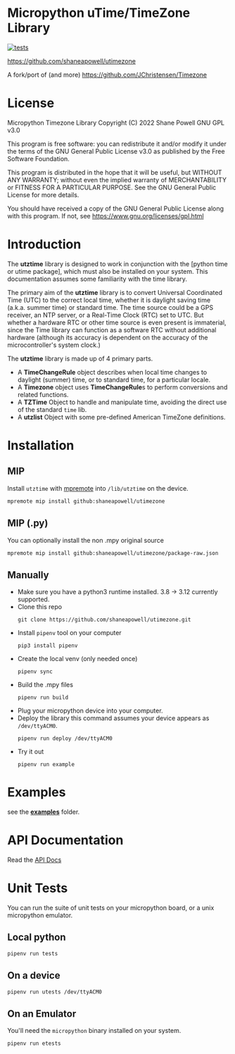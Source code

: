 # Micropython uTime/TimeZone Library
[![tests](https://github.com/shaneapowell/utimezone/actions/workflows/tests.yml/badge.svg)](https://github.com/shaneapowell/utimezone/actions/workflows/tests.yml)

https://github.com/shaneapowell/utimezone


A fork/port of (and more)
https://github.com/JChristensen/Timezone


# License
Micropython Timezone Library Copyright (C) 2022 Shane Powell GNU GPL v3.0

This program is free software: you can redistribute it and/or modify it under the terms of the GNU General Public License v3.0 as published by the Free Software Foundation.

This program is distributed in the hope that it will be useful, but WITHOUT ANY WARRANTY; without even the implied warranty of MERCHANTABILITY or FITNESS FOR A PARTICULAR PURPOSE.  See the GNU General Public License for more details.

You should have received a copy of the GNU General Public License
along with this program. If not, see <https://www.gnu.org/licenses/gpl.html>

# Introduction
The **utztime** library is designed to work in conjunction with the [python time or utime package], which must also be installed on your system. This documentation assumes some familiarity with the time library.

The primary aim of the **utztime** library is to convert Universal Coordinated Time (UTC) to the correct local time, whether it is daylight saving time (a.k.a. summer time) or standard time. The time source could be a GPS receiver, an NTP server, or a Real-Time Clock (RTC) set to UTC.  But whether a hardware RTC or other time source is even present is immaterial, since the Time library can function as a software RTC without additional hardware (although its accuracy is dependent on the accuracy of the microcontroller's system clock.)

The **utztime** library is made up of 4 primary parts.
- A **TimeChangeRule** object describes when local time changes to daylight (summer) time, or to standard time, for a particular locale.
- A **Timezone** object uses **TimeChangeRule**s to perform conversions and related functions.
- A **TZTime** Object to handle and manipulate time, avoiding the direct use of the standard `time` lib.
- A **utzlist** Object with some pre-defined American TimeZone definitions.

# Installation
## MIP
Install `utztime` with [mpremote](https://docs.micropython.org/en/latest/reference/packages.html#installing-packages-with-mpremote) into `/lib/utztime` on the device.
```sh
mpremote mip install github:shaneapowell/utimezone
```

## MIP (.py)
You can optionally install the non .mpy original source
```sh
mpremote mip install github:shaneapowell/utimezone/package-raw.json
```

## Manually
- Make sure you have a python3 runtime installed.  3.8 -> 3.12 currently supported.
- Clone this repo
    ```
    git clone https://github.com/shaneapowell/utimezone.git
    ```
- Install `pipenv` tool on your computer
  ```
  pip3 install pipenv
  ```
- Create the local venv (only needed once)
  ```
  pipenv sync
  ```
- Build the .mpy files
  ```
  pipenv run build
  ```
- Plug your micropython device into your computer.
- Deploy the library
  this command assumes your device appears as `/dev/ttyACM0`.
  ```
  pipenv run deploy /dev/ttyACM0
  ```
- Try it out
  ```
  pipenv run example
  ```


# Examples
see the [**examples**](examples) folder.

# API Documentation
Read the [API Docs](docs/API.md)

# Unit Tests
You can run the suite of unit tests on your micropython board, or a unix micropython emulator.
## Local python
```sh
pipenv run tests
```
## On a device
```sh
pipenv run utests /dev/ttyACM0
```
## On an Emulator
You'll need the `micropython` binary installed on your system.
```sh
pipenv run etests
```